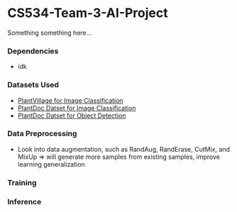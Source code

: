 # CS534-Team-3-AI-Project
Something something here...

### Dependencies
- idk

### Datasets Used
- [PlantVillage for Image Classification](https://www.kaggle.com/datasets/vipoooool/new-plant-diseases-dataset)
- [PlantDoc Datset for Image Classification](https://github.com/pratikkayal/PlantDoc-Dataset.git)
- [PlantDoc Datset for Object Detection](https://github.com/pratikkayal/PlantDoc-Object-Detection-Dataset)

### Data Preprocessing
- Look into data augmentation, such as RandAug, RandErase, CutMix, and MixUp => will generate more samples from existing samples, improve learning generalization

### Training

### Inference

